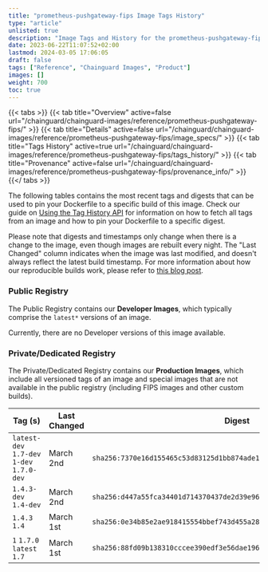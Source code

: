 ```yaml
---
title: "prometheus-pushgateway-fips Image Tags History"
type: "article"
unlisted: true
description: "Image Tags and History for the prometheus-pushgateway-fips Chainguard Image"
date: 2023-06-22T11:07:52+02:00
lastmod: 2024-03-05 17:06:05
draft: false
tags: ["Reference", "Chainguard Images", "Product"]
images: []
weight: 700
toc: true
---
```


{{< tabs >}}
{{< tab title="Overview" active=false url="/chainguard/chainguard-images/reference/prometheus-pushgateway-fips/" >}}
{{< tab title="Details" active=false url="/chainguard/chainguard-images/reference/prometheus-pushgateway-fips/image_specs/" >}}
{{< tab title="Tags History" active=true url="/chainguard/chainguard-images/reference/prometheus-pushgateway-fips/tags_history/" >}}
{{< tab title="Provenance" active=false url="/chainguard/chainguard-images/reference/prometheus-pushgateway-fips/provenance_info/" >}}
{{</ tabs >}}

The following tables contains the most recent tags and digests that can be used to pin your Dockerfile to a specific build of this image. Check our guide on [Using the Tag History API](/chainguard/chainguard-images/using-the-tag-history-api/) for information on how to fetch all tags from an image and how to pin your Dockerfile to a specific digest.

Please note that digests and timestamps only change when there is a change to the image, even though images are rebuilt every night. The "Last Changed" column indicates when the image was last modified, and doesn't always reflect the latest build timestamp. For more information about how our reproducible builds work, please refer to [this blog post](https://www.chainguard.dev/unchained/reproducing-chainguards-reproducible-image-builds).

### Public Registry
The Public Registry contains our **Developer Images**, which typically comprise the `latest*` versions of an image.

Currently, there are no Developer versions of this image available.

### Private/Dedicated Registry
The Private/Dedicated Registry contains our **Production Images**, which include all versioned tags of an image and special images that are not available in the public registry (including FIPS images and other custom builds).

| Tag (s)                                     | Last Changed | Digest                                                                    |
|---------------------------------------------|--------------|---------------------------------------------------------------------------|
|  `latest-dev` `1.7-dev` `1-dev` `1.7.0-dev` | March 2nd    | `sha256:7370e16d155465c53d83125d1bb874ade1f0daa06f46dcc1b5d3fadc7558dc78` |
|  `1.4.3-dev` `1.4-dev`                      | March 2nd    | `sha256:d447a55fca34401d714370437de2d39e968e674d516c320a3f619fef08a6d841` |
|  `1.4.3` `1.4`                              | March 1st    | `sha256:0e34b85e2ae918415554bbef743d455a28daeec2b86bf18ebd74bf3c8af77f4a` |
|  `1` `1.7.0` `latest` `1.7`                 | March 1st    | `sha256:88fd09b138310cccee390edf3e56dae196cc4e36ba026802cea0aba9c54fa20f` |

